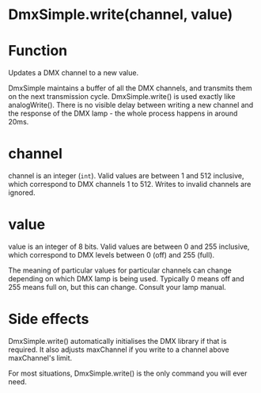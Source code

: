 # DmxSimple.write(channel, value) #

# Function #

Updates a DMX channel to a new value.

DmxSimple maintains a buffer of all the DMX channels, and transmits them on the next transmission cycle. DmxSimple.write() is used exactly like analogWrite(). There is no visible delay between writing a new channel and the response of the DMX lamp - the whole process happens in around 20ms.

# channel #
channel is an integer (`int`). Valid values are between 1 and 512 inclusive, which correspond to DMX channels 1 to 512. Writes to invalid channels are ignored.

# value #
value is an integer of 8 bits. Valid values are between 0 and 255 inclusive, which correspond to DMX levels between 0 (off) and 255 (full).

The meaning of particular values for particular channels can change depending on which DMX lamp is being used. Typically 0 means off and 255 means full on, but this can change. Consult your lamp manual.


# Side effects #

DmxSimple.write() automatically initialises the DMX library if that is required. It also adjusts maxChannel if you write to a channel above maxChannel's limit.

For most situations, DmxSimple.write() is the only command you will ever need.